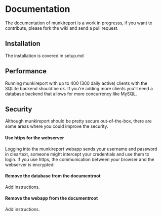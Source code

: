 Documentation
=============

The documentation of munkireport is a work in progresss, if you want to contribute, please fork the wiki and send a pull request.

Installation
---

The installation is covered in setup.md

Performance
---

Running munkireport with up to 400 (300 daily active) clients with the SQLite backend should be ok. If you're adding more clients you'll need a database backend that allows for more concurrency like MySQL.

Security
---

Although munkireport should be pretty secure out-of-the-box, there are some areas where you could improve the security.

#### Use https for the webserver

Logging into the munkireport webapp sends your username and password in cleartext, someone might intercept your credentials and use them to 
login. If you use https, the communication between your browser and the webserver is encrypted.

#### Remove the database from the documentroot

Add instructions.

#### Remove the webapp from the documentroot

Add instructions.
